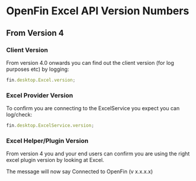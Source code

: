 # OpenFin Excel API Version Numbers

## From Version 4

### Client Version

From version 4.0 onwards you can find out the client version (for log purposes etc) by logging:

```javascript
fin.desktop.Excel.version;
```

### Excel Provider Version

To confirm you are connecting to the ExcelService you expect you can log/check:

```javascript
fin.desktop.ExcelService.version;
```

### Excel Helper/Plugin Version

From version 4 you and your end users can confirm you are using the right excel plugin version by looking at Excel. 

The message will now say Connected to OpenFin (v x.x.x.x)